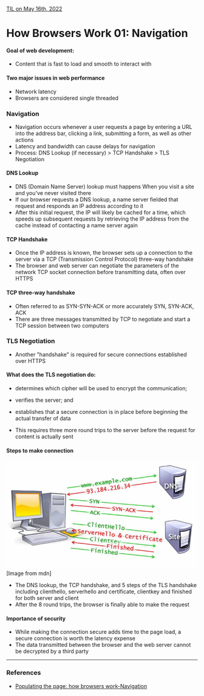 [TIL on May 16th, 2022](../../TIL/2022/06/06-16-2022.md)
# **How Browsers Work 01: Navigation**
#### Goal of web development:
- Content that is fast to load and smooth to interact with

#### Two major issues in web performance
- Network latency
- Browsers are considered single threaded

### Navigation
- Navigation occurs whenever a user requests a page by entering a URL into the address bar, clicking a link, submitting a form, as well as other actions
- Latency and bandwidth can cause delays for navigation
- Process: DNS Lookup (if necessary) > TCP Handshake > TLS Negotiation

#### DNS Lookup
- DNS (Domain Name Server) lookup must happens When you visit a site and you've never visited there
- If our browser requests a DNS lookup, a name server fielded that request and responds an IP address according to it
- After this initial request, the IP will likely be cached for a time, which speeds up subsequent requests by retrieving the IP address from the cache instead of contacting a name server again

#### TCP Handshake
- Once the IP address is known, the browser sets up a connection to the server via a TCP (Transmission Control Protocol) three-way handshake
- The browser and web server can negotiate the parameters of the network TCP socket connection before transmitting data, often over HTTPS

#### TCP three-way handshake
- Often referred to as SYN-SYN-ACK or more accurately SYN, SYN-ACK, ACK
- There are three messages transmitted by TCP to negotiate and start a TCP session between two computers

### TLS Negotiation
- Another "handshake" is required for secure connections established over HTTPS

#### What does the TLS negotiation do:
- determines which cipher will be used to encrypt the communication;
- verifies the server; and
- establishes that a secure connection is in place before beginning the actual transfer of data

- This requires three more round trips to the server before the request for content is actually sent

#### Steps to make connection
![ssl](./img/ssl.jpg)
[Image from mdn]
- The DNS lookup, the TCP handshake, and 5 steps of the TLS handshake including clienthello, serverhello and certificate, clientkey and finished for both server and client
- After the 8 round trips, the browser is finally able to make the request

#### Importance of security
- While making the connection secure adds time to the page load, a secure connection is worth the latency expense 
- The data transmitted between the browser and the web server cannot be decrypted by a third party


___

### References
- [Populating the page: how browsers work-Navigation](https://developer.mozilla.org/en-US/docs/Web/Performance/How_browsers_work#navigation)